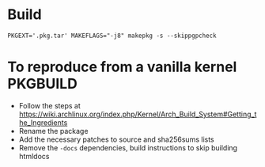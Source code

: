 # Build

```
PKGEXT='.pkg.tar' MAKEFLAGS="-j8" makepkg -s --skippgpcheck
```

# To reproduce from a vanilla kernel PKGBUILD

- Follow the steps at https://wiki.archlinux.org/index.php/Kernel/Arch_Build_System#Getting_the_Ingredients
- Rename the package
- Add the necessary patches to source and sha256sums lists
- Remove the `-docs` dependencies, build instructions to skip building htmldocs
